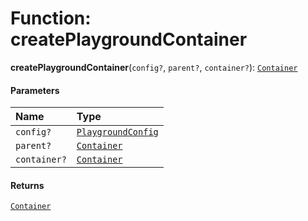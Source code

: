 # Function: createPlaygroundContainer

**createPlaygroundContainer**(`config?`, `parent?`, `container?`): [`Container`](/auto-docs/fixed-layout-editor/interfaces/interfaces.Container.md)

#### Parameters

| Name | Type |
| :------ | :------ |
| `config?` | [`PlaygroundConfig`](/auto-docs/fixed-layout-editor/variables/PlaygroundConfig-1.md) |
| `parent?` | [`Container`](/auto-docs/fixed-layout-editor/interfaces/interfaces.Container.md) |
| `container?` | [`Container`](/auto-docs/fixed-layout-editor/interfaces/interfaces.Container.md) |

#### Returns

[`Container`](/auto-docs/fixed-layout-editor/interfaces/interfaces.Container.md)
